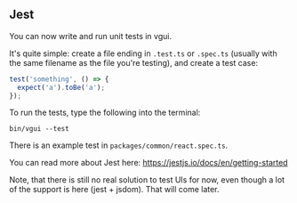 ## Jest

You can now write and run unit tests in vgui.

It's quite simple: create a file ending in `.test.ts` or `.spec.ts` (usually with the same filename as the file you're testing), and create a test case:

```js
test('something', () => {
  expect('a').toBe('a');
});
```

To run the tests, type the following into the terminal:

```
bin/vgui --test
```

There is an example test in `packages/common/react.spec.ts`.

You can read more about Jest here: https://jestjs.io/docs/en/getting-started

Note, that there is still no real solution to test UIs for now, even though a lot of the support is here (jest + jsdom). That will come later.
